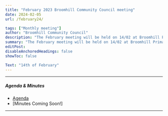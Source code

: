 ```yaml
---
title: "February 2023 Broomhill Community Council meeting" 
date: 2024-02-05
url: /february24/

tags: ["Monthly meeting"]
author: "Broomhill Community Council"
description: "The February meeting will be held on 14/02 at Broomhill Primary School." 
summary: "The February meeting will be held on 14/02 at Broomhill Primary School."
editPost:
disableAnchoredHeadings: false
showToc: false

Text: "14th of February"
---
```


---

##### Agenda & Minutes
+ [Agenda](/feb24.pdf)
+ [Minutes Coming Soon!]

---


